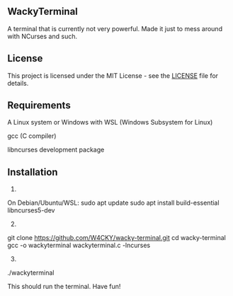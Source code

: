 ## WackyTerminal
A terminal that is currently not very powerful. Made it just to mess around with NCurses and such. 

## License
This project is licensed under the MIT License - see the [LICENSE](LICENSE) file for details.


## Requirements
A Linux system or Windows with WSL (Windows Subsystem for Linux)

gcc (C compiler)

libncurses development package

## Installation

1.
On Debian/Ubuntu/WSL:
sudo apt update
sudo apt install build-essential libncurses5-dev

2.
git clone https://github.com/W4CKY/wacky-terminal.git
cd wacky-terminal
gcc -o wackyterminal wackyterminal.c -lncurses

3.
./wackyterminal

This should run the terminal. Have fun!
